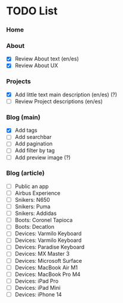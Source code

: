 # TODO List

### Home

### About

- [x] Review About text (en/es)
- [x] Review About UX

### Projects

- [x] Add little text main description (en/es) (?)
- [ ] Review Project descriptions (en/es)

### Blog (main)

- [x] Add tags
- [ ] Add searchbar
- [ ] Add pagination
- [ ] Add filter by tag
- [ ] Add preview image (?)

### Blog (article)

- [ ] Public an app
- [ ] Airbus Experience
- [ ] Snikers: N650
- [ ] Snikers: Puma
- [ ] Snikers: Addidas
- [ ] Boots: Coronel Tapioca
- [ ] Boots: Decatlon
- [ ] Devices: Varmilo Keyboard
- [ ] Devices: Varmilo Keyboard
- [ ] Devices: Paradise Keyboard
- [ ] Devices: MX Master 3
- [ ] Devices: Microsoft Surface
- [ ] Devices: MacBook Air M1
- [ ] Devices: MacBook Pro M4
- [ ] Devices: iPad Pro
- [ ] Devices: iPad Mini
- [ ] Devices: iPhone 14
